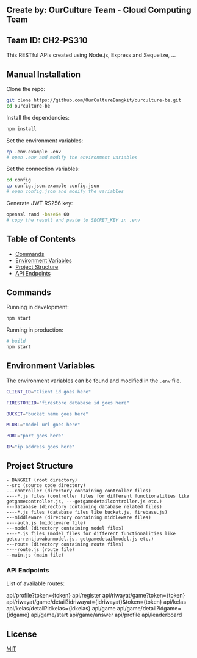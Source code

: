## Create by: OurCulture Team - Cloud Computing Team
## Team ID: CH2-PS310

This RESTful APIs created using Node.js, Express and Sequelize, ...

## Manual Installation

Clone the repo:

```bash
git clone https://github.com/OurCultureBangkit/ourculture-be.git
cd ourculture-be
```

Install the dependencies:

```bash
npm install
```

Set the environment variables:

```bash
cp .env.example .env
# open .env and modify the environment variables
```

Set the connection variables:

```bash
cd config
cp config.json.example config.json
# open config.json and modify the variables
```

Generate JWT RS256 key:

```bash
openssl rand -base64 60 
# copy the result and paste to SECRET_KEY in .env
```

## Table of Contents

- [Commands](#commands)
- [Environment Variables](#environment-variables)
- [Project Structure](#project-structure)
- [API Endpoints](#api-endpoints)

## Commands

Running in development:

```bash
npm start
```

Running in production:

```bash
# build
npm start
```


## Environment Variables

The environment variables can be found and modified in the `.env` file.

```bash
CLIENT_ID="Client id goes here"

FIRESTOREID="firestore database id goes here"

BUCKET="bucket name goes here"

MLURL="model url goes here"

PORT="port goes here"

IP="ip address goes here"

```

## Project Structure

```
- BANGKIT (root directory)
--src (source code directory)
---controller (directory containing controller files)
----*.js files (controller files for different functionalities like getgamecontroller.js, ---getgamedetailcontroller.js etc.)
---database (directory containing database related files)
----*.js files (database files like bucket.js, firebase.js)
---middleware (directory containing middleware files)
----auth.js (middleware file)
---model (directory containing model files)
----*.js files (model files for different functionalities like getcurrentjawabanmodel.js, getgamedetailmodel.js etc.)
---route (directory containing route files)
----route.js (route file)
--main.js (main file)
```

### API Endpoints

List of available routes:

api/profile?token={token}
api/register
api/riwayat/game?token={token}
api/riwayat/game/detail?idriwayat={idriwayat}&token={token}
api/kelas
api/kelas/detail?idkelas={idkelas}
api/game
api/game/detail?idgame={idgame}
api/game/start
api/game/answer
api/profile
api/leaderboard

## License

[MIT](LICENSE)